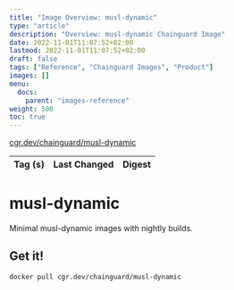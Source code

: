 ```yaml
---
title: "Image Overview: musl-dynamic"
type: "article"
description: "Overview: musl-dynamic Chainguard Image"
date: 2022-11-01T11:07:52+02:00
lastmod: 2022-11-01T11:07:52+02:00
draft: false
tags: ["Reference", "Chainguard Images", "Product"]
images: []
menu:
  docs:
    parent: "images-reference"
weight: 500
toc: true
---
```


[cgr.dev/chainguard/musl-dynamic](https://github.com/chainguard-images/images/tree/main/images/musl-dynamic)

| Tag (s) | Last Changed | Digest |
|---------|--------------|--------|

# musl-dynamic

Minimal musl-dynamic images with nightly builds.

## Get it!

```shell
docker pull cgr.dev/chainguard/musl-dynamic
```
